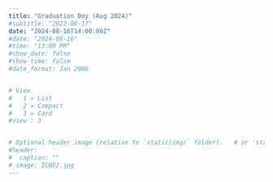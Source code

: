 ```yaml
---
title: "Graduation Day (Aug 2024)"
#subtitle: "2022-06-17"
date: "2024-08-16T14:00:00Z"
#date: "2024-08-16"
#time: "13:00 PM"
#show_date: false
#show_time: false
#date_format: Jan 2006


# View.
#   1 = List
#   2 = Compact
#   3 = Card
#view : 3


# Optional header image (relative to `static/img/` folder).   # or 'static/media' folder ?
#header:
#  caption: ""
# image: ICBP2.jpg
---
```




